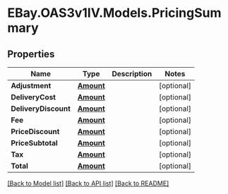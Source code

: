 # EBay.OAS3v1IV.Models.PricingSummary
## Properties

Name | Type | Description | Notes
------------ | ------------- | ------------- | -------------
**Adjustment** | [**Amount**](Amount.md) |  | [optional] 
**DeliveryCost** | [**Amount**](Amount.md) |  | [optional] 
**DeliveryDiscount** | [**Amount**](Amount.md) |  | [optional] 
**Fee** | [**Amount**](Amount.md) |  | [optional] 
**PriceDiscount** | [**Amount**](Amount.md) |  | [optional] 
**PriceSubtotal** | [**Amount**](Amount.md) |  | [optional] 
**Tax** | [**Amount**](Amount.md) |  | [optional] 
**Total** | [**Amount**](Amount.md) |  | [optional] 

[[Back to Model list]](../README.md#documentation-for-models) [[Back to API list]](../README.md#documentation-for-api-endpoints) [[Back to README]](../README.md)

